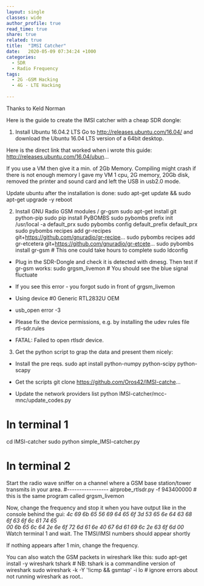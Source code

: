 ```yaml
---
layout: single
classes: wide
author_profile: true
read_time: true
share: true
related: true
title:  "IMSI Catcher"
date:   2020-05-09 07:34:24 +1000
categories:
  - SDR
  - Radio Frequency
tags:
  - 2G -GSM Hacking
  - 4G - LTE Hacking
  
---
```

Thanks to Keld Norman

Here is the guide to create the IMSI catcher with a cheap SDR dongle:

 1. Install Ubuntu 16.04.2 LTS
 Go to http://releases.ubuntu.com/16.04/  and download the Ubuntu 16.04 LTS version of a 64bit desktop.

 Here is the direct link that worked when i wrote this guide:
 http://releases.ubuntu.com/16.04/ubun...
 
 If you use a VM then give it a min. of 2Gb Memory. Compiling might crash if there is not enough memory
 I gave my VM 1 cpu, 2G memory, 20Gb disk, removed the printer and sound card and left the USB in usb2.0 mode.
  
 Update ubuntu after the installation is done:
 sudo apt-get update && sudo apt-get upgrade -y
 reboot
 
 2. Install GNU Radio GSM modules / gr-gsm
 sudo apt-get install git python-pip 
 sudo pip install PyBOMBS
 sudo pybombs prefix init /usr/local -a default_prx
 sudo pybombs config default_prefix default_prx
 sudo pybombs recipes add gr-recipes git+https://github.com/gnuradio/gr-recipe...
 sudo pybombs recipes add gr-etcetera git+https://github.com/gnuradio/gr-etcete...
 sudo pybombs install gr-gsm # This one could take hours to complete
 sudo ldconfig

 - Plug in the SDR-Dongle and check it is detected with dmesg. Then test if gr-gsm works: 
 sudo grgsm_livemon # You should see the blue signal fluctuate

 - If you see this error - you forgot sudo in front of grgsm_livemon 
 - Using device #0 Generic RTL2832U OEM
 - usb_open error -3
 - Please fix the device permissions, e.g. by installing the udev rules file rtl-sdr.rules
 - FATAL: Failed to open rtlsdr device.

 3. Get the python script to grap the data and present them nicely:
 - Install the pre reqs.
 sudo apt install python-numpy python-scipy python-scapy 
 
 - Get the scripts
 git clone https://github.com/Oros42/IMSI-catche...
 
 - Update the network providers list
 python IMSI-catcher/mcc-mnc/update_codes.py  
 
 # In terminal 1
 cd IMSI-catcher
 sudo python simple_IMSI-catcher.py

 # In terminal 2
 Start the radio wave sniffer on a channel where a GSM base station/tower transmits in your area.
 #-----------------
 airprobe_rtlsdr.py -f 943400000 # this is the same program called grgsm_livemon
 
 Now, change the frequency and stop it when you have output like in the console behind the gui:
 <I>
 4c 69 6b 65 56 69 64 65 6f 3d 53 65 6e 64 63 68 6f 63 6f 6c 61 74 65 <BR>
 00 6b 65 6c 64 2e 6e 6f 72 6d 61 6e 40 67 6d 61 69 6c 2e 63 6f 6d 00
 </I>
 Watch terminal 1 and wait. The TMSI/IMSI numbers should appear shortly
 
 If nothing appears after 1 min, change the frequency.

 You can also watch the GSM packets in wireshark like this:
 sudo apt-get install -y wireshark tshark # NB: tshark is a commandline version of wireshark
 sudo wireshark -k -Y '!icmp && gsmtap' -i lo # ignore errors about not running wireshark as root..
